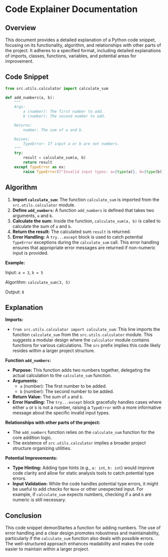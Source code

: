 # Code Explainer Documentation

## Overview

This document provides a detailed explanation of a Python code snippet, focusing on its functionality, algorithm, and relationships with other parts of the project.  It adheres to a specified format, including detailed explanations of imports, classes, functions, variables, and potential areas for improvement.


## Code Snippet

```python
from src.utils.calculator import calculate_sum

def add_numbers(a, b):
    """
    Args:
        a (number): The first number to add.
        b (number): The second number to add.

    Returns:
        number: The sum of a and b.

    Raises:
        TypeError: If input a or b are not numbers.
    """
    try:
        result = calculate_sum(a, b)
        return result
    except TypeError as ex:
        raise TypeError(f"Invalid input types: a={type(a)}, b={type(b)}") from ex

```


## Algorithm

1. **Import `calculate_sum`:** The function `calculate_sum` is imported from the `src.utils.calculator` module.
2. **Define `add_numbers`:** A function `add_numbers` is defined that takes two arguments, `a` and `b`.
3. **Calculate the sum:** Inside the function, `calculate_sum(a, b)` is called to calculate the sum of `a` and `b`.
4. **Return the result:** The calculated sum `result` is returned.
5. **Error Handling:** A `try...except` block is used to catch potential `TypeError` exceptions during the `calculate_sum` call.  This error handling ensures that appropriate error messages are returned if non-numeric input is provided.

**Example:**

Input: `a = 3`, `b = 5`

Algorithm: `calculate_sum(3, 5)`

Output: `8`


## Explanation

**Imports:**

- `from src.utils.calculator import calculate_sum`: This line imports the function `calculate_sum` from the `src.utils.calculator` module. This suggests a modular design where the `calculator` module contains functions for various calculations.  The `src` prefix implies this code likely resides within a larger project structure.


**Function `add_numbers`:**

- **Purpose:** This function adds two numbers together, delegating the actual calculation to the `calculate_sum` function.
- **Arguments:**
    - `a` (number): The first number to be added.
    - `b` (number): The second number to be added.
- **Return Value:** The sum of `a` and `b`.
- **Error Handling:** The `try...except` block gracefully handles cases where either `a` or `b` is not a number, raising a `TypeError` with a more informative message about the specific invalid input types.

**Relationships with other parts of the project:**

- The `add_numbers` function relies on the `calculate_sum` function for the core addition logic.
- The existence of `src.utils.calculator` implies a broader project structure organizing utilities.

**Potential Improvements:**

- **Type Hinting:** Adding type hints (e.g., `a: int`, `b: int`) would improve code clarity and allow for static analysis tools to catch potential type errors.
- **Input Validation:** While the code handles potential type errors, it might be useful to add checks for `None` or other unexpected input. For example, if `calculate_sum` expects numbers, checking if `a` and `b` are numeric is still necessary.


## Conclusion

This code snippet demonStartes a function for adding numbers. The use of error handling and a clear design promotes robustness and maintainability, particularly if the `calculate_sum` function also deals with possible errors.  The well-structured approach enhances readability and makes the code easier to maintain within a larger project.